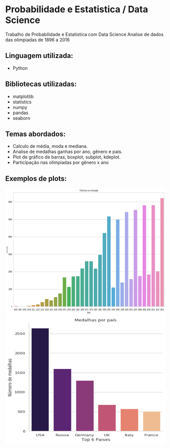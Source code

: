 # Probabilidade e Estatistica / Data Science
Trabalho de Probabilidade e Estatistica com Data Science
Analise de dados das olimpiadas de 1896 a 2016
## Linguagem utilizada: 
- Python
## Bibliotecas utilizadas:
- matplotlib
- statistics
- numpy 
- pandas
- seaborn
## Temas abordados:
- Calculo de média, moda e mediana.
- Analise de medalhas ganhas por ano, gênero e país.
- Plot de gráfico de barras, boxplot, subplot, kdeplot.
- Participação nas olimpiadas por gênero x ano

## Exemplos de plots:


<img src="https://github.com/Kw-Vinicius/Probabilidade-e-Estatistica/blob/master/Imagens/imagem.png" width = "600" height="400">

<img src="https://github.com/Kw-Vinicius/Probabilidade-e-Estatistica/blob/master/Imagens/img2.png"  width = "600" height="400">
